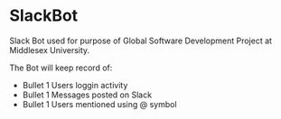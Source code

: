 # SlackBot
Slack Bot used for purpose of Global Software Development Project at Middlesex University.

The Bot will keep record of:
* Bullet 1 Users loggin activity
* Bullet 1 Messages posted on Slack
* Bullet 1 Users mentioned using @ symbol
